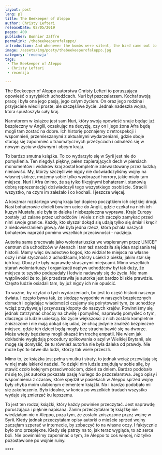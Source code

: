 ```yaml
---
layout: post
lang: pl
title: The Beekeeper of Aleppo
author: Christy Lefteri
releaseDate: 02/05/2019
pages: 400
publisher: Bonnier Zaffre
permalink: /thebeekeeperofaleppo/
introduction: And whenever the bombs were silent, the bird came out to sing. They perched on the skeletons of trees and on craters and wires and broken walls, and they sang. They flew high above, in the untouched sky, and sang.
image: /assets/img/posty/thebeekeeperofaleppo.jpg
category: 'recenzja'
tags:
 - The Beekeeper of Aleppo
 - Christy Lefteri
 - recenzja

---
```


  The Beekeeper of Aleppo autorstwa Christy Lefteri to poruszająca opowieść o syryjskich uchodźcach. Nuri był pszczelarzem. Kochał swoją pracę i była ona jego pasją, jego całym życiem. On oraz jego rodzina i przyjaciele wiedli proste, ale szczęśliwe życie. Jednak nadeszła wojna, która spustoszyła cały kraj.

  Narratorem w książce jest sam Nuri, który swoją opowieść snuje będąc już bezpieczny w Anglii, oczekując na decyzję, czy on i jego żona Afra będą mogli tam zostać na dobre. Ich historię poznajemy z retrospekcji i wspomnień, przemieszanymi z aktualnymi wydarzeniami, gdzie oboje starają się zapomnieć o traumatycznych przeżyciach i odnaleźć się w nowym życiu w dziwnym i obcym kraju.

  To bardzo smutna książka. To co wydarzyło się w Syrii jest nie do pomyślenia. Ten niegdyś piękny, pełen zapierających dech w piersiach monumentów i widoków kraj został kompletnie zdewastowany przez ludzką nienawiść. My, którzy szczęśliwie nigdy nie doświadczyliśmy wojny na własnej skórze, możemy sobie tylko wyobrażać horrory, jakie miały tam miejsce. Nuri i Afra (mimo, że są tylko fikcyjnymi bohaterami, stanowią dobrą reprezentację) doświadczyli tego wszystkiego osobiście. Stracili wszystko, na czym im zależało i co kochali. I jeszcze więcej.

  A koszmar rozdartego wojną kraju był dopiero początkiem ich ciężkiej drogi. Nasi bohaterowie chcieli bowiem uciec do Anglii, gdzie czekał na nich ich kuzyn Mustafa, ale była to daleka i niebezpieczna wyprawa. Kraje Europy zostały już zalane przez uchodźców i wiele z nich zaczęło zamykać przed nimi swoje granice. Każdy, kto słyszał dokąd się udają tylko się śmiał i kręcił z niedowierzaniem głową. Ale była jedna rzecz, która pchała naszych bohaterów naprzód pomimo wszelkich przeciwności - nadzieja.

  Autorka sama pracowała jako wolontariuszka we wspieranym przez UNICEF centrum dla uchodźców w Atenach i tam też narodziła się idea napisania tej historii. Mamy więc świadectwo kogoś, kto widział te miejsca na własne oczy i miał styczność z uchodźcami, którzy uciekli z piekła, jakim stał się ich kraj. Obozy te były naprawdę strasznymi miejscami. Mimo wszelkich starań wolontariuszy i organizacji napływ uchodźców był tak duży, że miejsca te szybko podupadały i ledwie nadawały się do życia. Nie mam wątpliwości że to, jak przedstawiła je autorka jest bardzo bliskie prawdzie. Często ludzie osiadali tam, by już nigdy ich nie opuścić.

  To ważne, by czytać o tych wydarzeniach, bo jest to część historii naszego świata. I często bywa tak, że siedząc wygodnie w naszych bezpiecznych domach i oglądając wiadomości czujemy się poirytowani tym, że uchodźcy wciąż przybywają i przynoszą kłopoty do naszych krajów. Powinniśmy się jednak zatrzymać choćby na chwilę i pomyśleć, naprawdę pomyśleć o tym, dlaczego ci ludzie uciekają. Bo życie większości z nich zostało kompletnie zniszczone i nie mają dokąd się udać, że chcą jedynie znaleźć bezpieczne miejsce, gdzie ich dzieci będą mogły bez strachu bawić się na dworze. Może wtedy będziemy mogli okazać im trochę empatii. Nie wiem jak dokładnie wyglądają procedury aplikowania o azyl w Wielkiej Brytanii, ale mogę się domyślić, że tu również autorka nie była daleka od prawdy. Nie może być to łatwe dla ludzi, którzy tak wiele przeszli.

  Mimo to, że książka jest pełna smutku i straty, to jednak wciąż przewijają się w niej małe iskierki nadziei. To dzięki nim ludzie znajdują w sobie siłę, by stawić czoło kolejnym przeciwnościom, dzień za dniem. Bardzo podobało mi się to, jak autorka pokazała pasję Nuriego do pszczelarstwa. Jego opisy i wspomnienia z czasów, które spędził w pasiekach w Aleppo sprzed wojny były chyba moim ulubionym elementem książki. No i bardzo podobało mi się zakończenie. Było idealne, w końcu po wszelkich trudach wszystko wydaje się zmierzać ku lepszemu.

  To jest ten rodzaj książki, który każdy powinien przeczytać. Jest naprawdę poruszająca i pięknie napisana. Zanim przeczytałam tę książkę nie wiedziałam nic o Aleppo, poza tym, że zostało zniszczone przez wojnę w Syrii. Kiedy jednak przeczytałam opisy autorki o mieście sprzed wojny zaczęłam szperać w internecie, by zobaczyć to na własne oczy. I faktycznie było ono przepiękne. Kiedy się patrzy na to, jak teraz wygląda, to aż serce boli. Nie powinniśmy zapominać o tym, że Aleppo to coś więcej, niż tylko pozostawione po wojnie ruiny.


  \*\*\*\*

